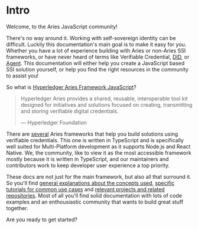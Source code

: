 # Intro

Welcome, to the Aries JavaScript community!

There's no way around it. Working with self-sovereign identity can be difficult. Luckily this documentation's main goal is to make it easy for you. Whether you have a lot of experience building with Aries or non-Aries SSI frameworks, or have never heard of terms like Verifiable Credential, [DID](./concepts/did-and-didcomm.md), or [Agent](./concepts/agents.md). This documentation will either help you create a JavaScript based SSI solution yourself, or help you find the right resources in the community to assist you!

So what is [Hyperledger Aries Framework JavaScript](https://github.com/hyperledger/aries-framework-javascript)?

> Hyperledger Aries provides a shared, reusable, interoperable tool kit designed for initiatives and solutions focused on creating, transmitting and storing verifiable digital credentials.
>
> — Hyperledger Foundation

There are [several](https://wiki.hyperledger.org/display/ARIES) Aries frameworks that help you build solutions using verifiable credentials. This one is written in TypeScript and is specifically well suited for Multi-Platform development as it supports Node.js and React Native. We, the community, like to view it as the most accessible framework mostly because it is written in TypeScript, and our maintainers and contributors work to keep developer user experience a top priority.

These docs are not just for the main framework, but also all that surround it. So you'll find [general explanations about the concepts used](./concepts/), [specific tutorials for common use cases](./tutorials/) and [relevant projects and related repositories](./ecosystem/). Most of all you'll find solid documentation with lots of code examples and an enthousiastic community that wants to build great stuff together.

Are you ready to get started?
